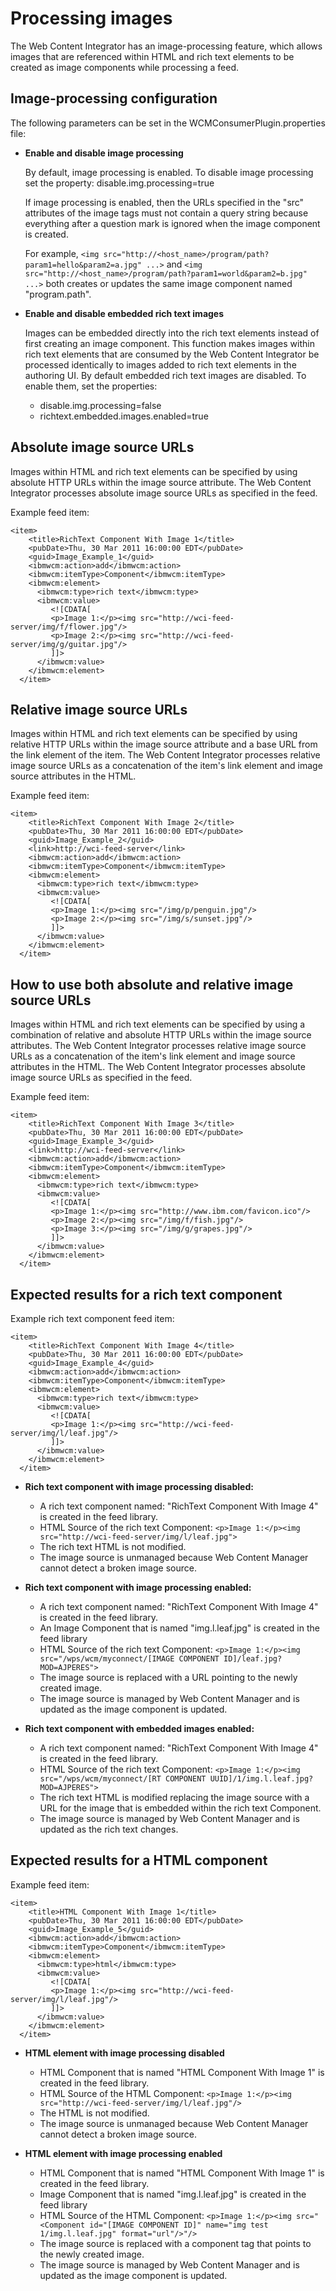 # Processing images

The Web Content Integrator has an image-processing feature, which allows images that are referenced within HTML and rich text elements to be created as image components while processing a feed.

## Image-processing configuration

The following parameters can be set in the WCMConsumerPlugin.properties file:

-   **Enable and disable image processing**

    By default, image processing is enabled. To disable image processing set the property: disable.img.processing=true

    If image processing is enabled, then the URLs specified in the "src" attributes of the image tags must not contain a query string because everything after a question mark is ignored when the image component is created.

    For example, `<img src="http://<host_name>/program/path?param1=hello&param2=a.jpg" ...>` and `<img src="http://<host_name>/program/path?param1=world&param2=b.jpg" ...>` both creates or updates the same image component named "program.path".

-   **Enable and disable embedded rich text images**

    Images can be embedded directly into the rich text elements instead of first creating an image component. This function makes images within rich text elements that are consumed by the Web Content Integrator be processed identically to images added to rich text elements in the authoring UI. By default embedded rich text images are disabled. To enable them, set the properties:

    -   disable.img.processing=false
    -   richtext.embedded.images.enabled=true

## Absolute image source URLs

Images within HTML and rich text elements can be specified by using absolute HTTP URLs within the image source attribute. The Web Content Integrator processes absolute image source URLs as specified in the feed.

Example feed item:

```
<item>
    <title>RichText Component With Image 1</title>
    <pubDate>Thu, 30 Mar 2011 16:00:00 EDT</pubDate>
    <guid>Image_Example_1</guid>
    <ibmwcm:action>add</ibmwcm:action>
    <ibmwcm:itemType>Component</ibmwcm:itemType>
    <ibmwcm:element>
      <ibmwcm:type>rich text</ibmwcm:type>
      <ibmwcm:value>
         <![CDATA[
         <p>Image 1:</p><img src="http://wci-feed-server/img/f/flower.jpg"/>
         <p>Image 2:</p><img src="http://wci-feed-server/img/g/guitar.jpg"/>
         ]]>
      </ibmwcm:value>
    </ibmwcm:element>
  </item>
```

## Relative image source URLs

Images within HTML and rich text elements can be specified by using relative HTTP URLs within the image source attribute and a base URL from the link element of the item. The Web Content Integrator processes relative image source URLs as a concatenation of the item's link element and image source attributes in the HTML.

Example feed item:

```
<item>
    <title>RichText Component With Image 2</title>
    <pubDate>Thu, 30 Mar 2011 16:00:00 EDT</pubDate>
    <guid>Image_Example_2</guid>
    <link>http://wci-feed-server</link>
    <ibmwcm:action>add</ibmwcm:action>
    <ibmwcm:itemType>Component</ibmwcm:itemType>
    <ibmwcm:element>
      <ibmwcm:type>rich text</ibmwcm:type>
      <ibmwcm:value>
         <![CDATA[
         <p>Image 1:</p><img src="/img/p/penguin.jpg"/>
         <p>Image 2:</p><img src="/img/s/sunset.jpg"/>
         ]]>
      </ibmwcm:value>
    </ibmwcm:element>
  </item>
```

## How to use both absolute and relative image source URLs

Images within HTML and rich text elements can be specified by using a combination of relative and absolute HTTP URLs within the image source attributes. The Web Content Integrator processes relative image source URLs as a concatenation of the item's link element and image source attributes in the HTML. The Web Content Integrator processes absolute image source URLs as specified in the feed.

Example feed item:

```
<item>
    <title>RichText Component With Image 3</title>
    <pubDate>Thu, 30 Mar 2011 16:00:00 EDT</pubDate>
    <guid>Image_Example_3</guid>
    <link>http://wci-feed-server</link>
    <ibmwcm:action>add</ibmwcm:action>
    <ibmwcm:itemType>Component</ibmwcm:itemType>
    <ibmwcm:element>
      <ibmwcm:type>rich text</ibmwcm:type>
      <ibmwcm:value>
         <![CDATA[
         <p>Image 1:</p><img src="http://www.ibm.com/favicon.ico"/>
         <p>Image 2:</p><img src="/img/f/fish.jpg"/>
         <p>Image 3:</p><img src="/img/g/grapes.jpg"/>
         ]]>
      </ibmwcm:value>
    </ibmwcm:element>
  </item>
```

## Expected results for a rich text component

Example rich text component feed item:

```
<item>
    <title>RichText Component With Image 4</title>
    <pubDate>Thu, 30 Mar 2011 16:00:00 EDT</pubDate>
    <guid>Image_Example_4</guid>
    <ibmwcm:action>add</ibmwcm:action>
    <ibmwcm:itemType>Component</ibmwcm:itemType>
    <ibmwcm:element>
      <ibmwcm:type>rich text</ibmwcm:type>
      <ibmwcm:value>
         <![CDATA[
         <p>Image 1:</p><img src="http://wci-feed-server/img/l/leaf.jpg"/>
         ]]>
      </ibmwcm:value>
    </ibmwcm:element>
  </item>
```

-   **Rich text component with image processing disabled:**

    -   A rich text component named: "RichText Component With Image 4" is created in the feed library.
    -   HTML Source of the rich text Component: `<p>Image 1:</p><img src="http://wci-feed-server/img/l/leaf.jpg">`
    -   The rich text HTML is not modified.
    -   The image source is unmanaged because Web Content Manager cannot detect a broken image source.
-   **Rich text component with image processing enabled:**

    -   A rich text component named: "RichText Component With Image 4" is created in the feed library.
    -   An Image Component that is named "img.l.leaf.jpg" is created in the feed library
    -   HTML Source of the rich text Component: `<p>Image 1:</p><img src="/wps/wcm/myconnect/[IMAGE COMPONENT ID]/leaf.jpg?MOD=AJPERES">`
    -   The image source is replaced with a URL pointing to the newly created image.
    -   The image source is managed by Web Content Manager and is updated as the image component is updated.
-   **Rich text component with embedded images enabled:**

    -   A rich text component named: "RichText Component With Image 4" is created in the feed library.
    -   HTML Source of the rich text Component: `<p>Image 1:</p><img src="/wps/wcm/myconnect/[RT COMPONENT UUID]/1/img.l.leaf.jpg?MOD=AJPERES">`
    -   The rich text HTML is modified replacing the image source with a URL for the image that is embedded within the rich text Component.
    -   The image source is managed by Web Content Manager and is updated as the rich text changes.

## Expected results for a HTML component

Example feed item:

```
<item>
    <title>HTML Component With Image 1</title>
    <pubDate>Thu, 30 Mar 2011 16:00:00 EDT</pubDate>
    <guid>Image_Example_5</guid>
    <ibmwcm:action>add</ibmwcm:action>
    <ibmwcm:itemType>Component</ibmwcm:itemType>
    <ibmwcm:element>
      <ibmwcm:type>html</ibmwcm:type>
      <ibmwcm:value>
         <![CDATA[
         <p>Image 1:</p><img src="http://wci-feed-server/img/l/leaf.jpg"/>
         ]]>
      </ibmwcm:value>
    </ibmwcm:element>
  </item>
```

-   **HTML element with image processing disabled**

    -   HTML Component that is named "HTML Component With Image 1" is created in the feed library.
    -   HTML Source of the HTML Component: `<p>Image 1:</p><img src="http://wci-feed-server/img/l/leaf.jpg"/>`
    -   The HTML is not modified.
    -   The image source is unmanaged because Web Content Manager cannot detect a broken image source.
-   **HTML element with image processing enabled**

    -   HTML Component that is named "HTML Component With Image 1" is created in the feed library.
    -   Image Component that is named "img.l.leaf.jpg" is created in the feed library
    -   HTML Source of the HTML Component: `<p>Image 1:</p><img src="<Component id="[IMAGE COMPONENT ID]" name="img test 1/img.l.leaf.jpg" format="url"/>"/>`
    -   The image source is replaced with a component tag that points to the newly created image.
    -   The image source is managed by Web Content Manager and is updated as the image component is updated.


